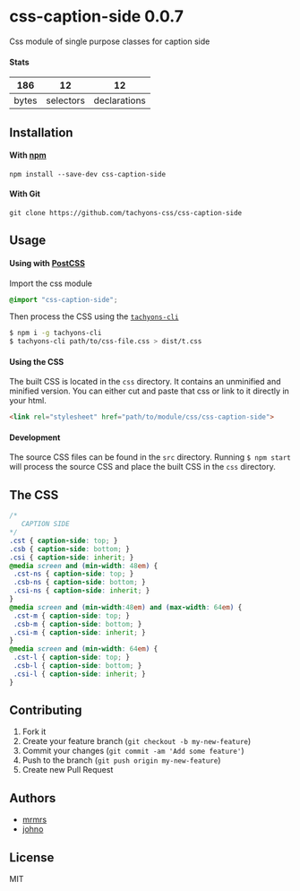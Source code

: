 # css-caption-side 0.0.7

Css module of single purpose classes for caption side

#### Stats

186 | 12 | 12
---|---|---
bytes | selectors | declarations

## Installation

#### With [npm](https://npmjs.com)

```
npm install --save-dev css-caption-side
```

#### With Git

```
git clone https://github.com/tachyons-css/css-caption-side
```

## Usage

#### Using with [PostCSS](https://github.com/postcss/postcss)

Import the css module

```css
@import "css-caption-side";
```

Then process the CSS using the [`tachyons-cli`](https://github.com/tachyons-css/tachyons-cli)

```sh
$ npm i -g tachyons-cli
$ tachyons-cli path/to/css-file.css > dist/t.css
```

#### Using the CSS

The built CSS is located in the `css` directory. It contains an unminified and minified version.
You can either cut and paste that css or link to it directly in your html.

```html
<link rel="stylesheet" href="path/to/module/css/css-caption-side">
```

#### Development

The source CSS files can be found in the `src` directory.
Running `$ npm start` will process the source CSS and place the built CSS in the `css` directory.

## The CSS

```css
/*
   CAPTION SIDE
*/
.cst { caption-side: top; }
.csb { caption-side: bottom; }
.csi { caption-side: inherit; }
@media screen and (min-width: 48em) {
 .cst-ns { caption-side: top; }
 .csb-ns { caption-side: bottom; }
 .csi-ns { caption-side: inherit; }
}
@media screen and (min-width:48em) and (max-width: 64em) {
 .cst-m { caption-side: top; }
 .csb-m { caption-side: bottom; }
 .csi-m { caption-side: inherit; }
}
@media screen and (min-width: 64em) {
 .cst-l { caption-side: top; }
 .csb-l { caption-side: bottom; }
 .csi-l { caption-side: inherit; }
}
```

## Contributing

1. Fork it
2. Create your feature branch (`git checkout -b my-new-feature`)
3. Commit your changes (`git commit -am 'Add some feature'`)
4. Push to the branch (`git push origin my-new-feature`)
5. Create new Pull Request

## Authors

* [mrmrs](http://mrmrs.io)
* [johno](http://johnotander.com)

## License

MIT


